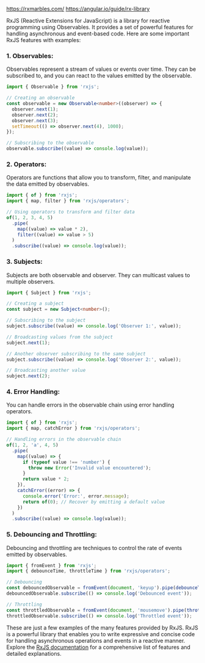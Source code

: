 https://rxmarbles.com/
https://angular.io/guide/rx-library

RxJS (Reactive Extensions for JavaScript) is a library for reactive programming using Observables. It provides a set of powerful features for handling asynchronous and event-based code. Here are some important RxJS features with examples:

### 1. Observables:

Observables represent a stream of values or events over time. They can be subscribed to, and you can react to the values emitted by the observable.

```typescript
import { Observable } from 'rxjs';

// Creating an observable
const observable = new Observable<number>((observer) => {
  observer.next(1);
  observer.next(2);
  observer.next(3);
  setTimeout(() => observer.next(4), 1000);
});

// Subscribing to the observable
observable.subscribe((value) => console.log(value));
```

### 2. Operators:

Operators are functions that allow you to transform, filter, and manipulate the data emitted by observables.

```typescript
import { of } from 'rxjs';
import { map, filter } from 'rxjs/operators';

// Using operators to transform and filter data
of(1, 2, 3, 4, 5)
  .pipe(
    map((value) => value * 2),
    filter((value) => value > 5)
  )
  .subscribe((value) => console.log(value));
```

### 3. Subjects:

Subjects are both observable and observer. They can multicast values to multiple observers.

```typescript
import { Subject } from 'rxjs';

// Creating a subject
const subject = new Subject<number>();

// Subscribing to the subject
subject.subscribe((value) => console.log('Observer 1:', value));

// Broadcasting values from the subject
subject.next(1);

// Another observer subscribing to the same subject
subject.subscribe((value) => console.log('Observer 2:', value));

// Broadcasting another value
subject.next(2);
```

### 4. Error Handling:

You can handle errors in the observable chain using error handling operators.

```typescript
import { of } from 'rxjs';
import { map, catchError } from 'rxjs/operators';

// Handling errors in the observable chain
of(1, 2, 'a', 4, 5)
  .pipe(
    map((value) => {
      if (typeof value !== 'number') {
        throw new Error('Invalid value encountered');
      }
      return value * 2;
    }),
    catchError((error) => {
      console.error('Error:', error.message);
      return of(0); // Recover by emitting a default value
    })
  )
  .subscribe((value) => console.log(value));
```

### 5. Debouncing and Throttling:

Debouncing and throttling are techniques to control the rate of events emitted by observables.

```typescript
import { fromEvent } from 'rxjs';
import { debounceTime, throttleTime } from 'rxjs/operators';

// Debouncing
const debouncedObservable = fromEvent(document, 'keyup').pipe(debounceTime(300));
debouncedObservable.subscribe(() => console.log('Debounced event'));

// Throttling
const throttledObservable = fromEvent(document, 'mousemove').pipe(throttleTime(1000));
throttledObservable.subscribe(() => console.log('Throttled event'));
```

These are just a few examples of the many features provided by RxJS. RxJS is a powerful library that enables you to write expressive and concise code for handling asynchronous operations and events in a reactive manner. Explore the [RxJS documentation](https://rxjs.dev/) for a comprehensive list of features and detailed explanations.

